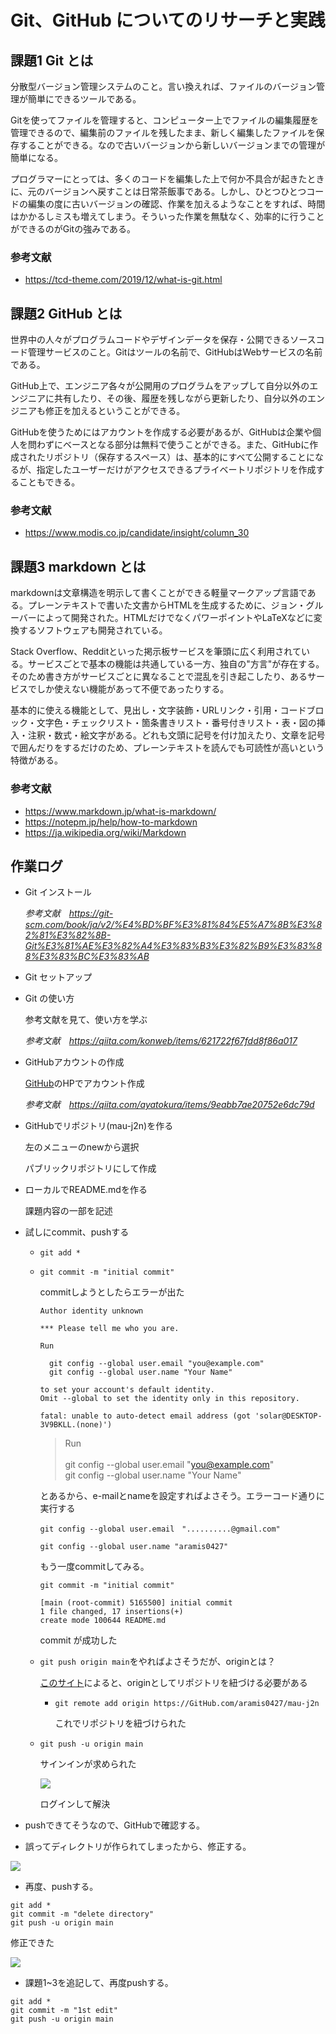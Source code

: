 # Git、GitHub についてのリサーチと実践

## 課題1 Git とは
分散型バージョン管理システムのこと。言い換えれば、ファイルのバージョン管理が簡単にできるツールである。

Gitを使ってファイルを管理すると、コンピューター上でファイルの編集履歴を管理できるので、編集前のファイルを残したまま、新しく編集したファイルを保存することができる。なので古いバージョンから新しいバージョンまでの管理が簡単になる。

プログラマーにとっては、多くのコードを編集した上で何か不具合が起きたときに、元のバージョンへ戻すことは日常茶飯事である。しかし、ひとつひとつコードの編集の度に古いバージョンの確認、作業を加えるようなことをすれば、時間はかかるしミスも増えてしまう。そういった作業を無駄なく、効率的に行うことができるのがGitの強みである。

### 参考文献
- https://tcd-theme.com/2019/12/what-is-git.html

## 課題2 GitHub とは
世界中の人々がプログラムコードやデザインデータを保存・公開できるソースコード管理サービスのこと。Gitはツールの名前で、GitHubはWebサービスの名前である。

GitHub上で、エンジニア各々が公開用のプログラムをアップして自分以外のエンジニアに共有したり、その後、履歴を残しながら更新したり、自分以外のエンジニアも修正を加えるということができる。

GitHubを使うためにはアカウントを作成する必要があるが、GitHubは企業や個人を問わずにベースとなる部分は無料で使うことができる。また、GitHubに作成されたリポジトリ（保存するスペース）は、基本的にすべて公開することになるが、指定したユーザーだけがアクセスできるプライベートリポジトリを作成することもできる。

### 参考文献
- https://www.modis.co.jp/candidate/insight/column_30

## 課題3 markdown とは
markdownは文章構造を明示して書くことができる軽量マークアップ言語である。プレーンテキストで書いた文書からHTMLを生成するために、ジョン・グルーバーによって開発された。HTMLだけでなくパワーポイントやLaTeXなどに変換するソフトウェアも開発されている。

Stack Overflow、Redditといった掲示板サービスを筆頭に広く利用されている。サービスごとで基本の機能は共通している一方、独自の"方言"が存在する。そのため書き方がサービスごとに異なることで混乱を引き起こしたり、あるサービスでしか使えない機能があって不便であったりする。

基本的に使える機能として、見出し・文字装飾・URLリンク・引用・コードブロック・文字色・チェックリスト・箇条書きリスト・番号付きリスト・表・図の挿入・注釈・数式・絵文字がある。どれも文頭に記号を付け加えたり、文章を記号で囲んだりをするだけのため、プレーンテキストを読んでも可読性が高いという特徴がある。  

### 参考文献
- https://www.markdown.jp/what-is-markdown/  
- https://notepm.jp/help/how-to-markdown  
- https://ja.wikipedia.org/wiki/Markdown

## 作業ログ
- Git インストール
  
  *参考文献　https://git-scm.com/book/ja/v2/%E4%BD%BF%E3%81%84%E5%A7%8B%E3%82%81%E3%82%8B-Git%E3%81%AE%E3%82%A4%E3%83%B3%E3%82%B9%E3%83%88%E3%83%BC%E3%83%AB*

- Git セットアップ

- Git の使い方

  参考文献を見て、使い方を学ぶ

  *参考文献　https://qiita.com/konweb/items/621722f67fdd8f86a017*

- GitHubアカウントの作成

  [GitHub](https://GitHub.co.jp/)のHPでアカウント作成

  *参考文献　https://qiita.com/ayatokura/items/9eabb7ae20752e6dc79d*

- GitHubでリポジトリ(mau-j2n)を作る

  左のメニューのnewから選択

  パブリックリポジトリにして作成

- ローカルでREADME.mdを作る

  課題内容の一部を記述

- 試しにcommit、pushする

  - `git add *`

  - `git commit -m "initial commit"`

    commitしようとしたらエラーが出た

    ```
    Author identity unknown

    *** Please tell me who you are.

    Run

      git config --global user.email "you@example.com"
      git config --global user.name "Your Name"       

    to set your account's default identity.
    Omit --global to set the identity only in this repository.

    fatal: unable to auto-detect email address (got 'solar@DESKTOP-3V9BKLL.(none)')
    ```

    > Run\
    \
    git config --global user.email "you@example.com" \
    git config --global user.name "Your Name"

    とあるから、e-mailとnameを設定すればよさそう。エラーコード通りに実行する
    
    `git config --global user.email　"..........@gmail.com"`
    
    `git config --global user.name "aramis0427"`

    もう一度commitしてみる。

    `git commit -m "initial commit"`

    ```
    [main (root-commit) 5165500] initial commit
    1 file changed, 17 insertions(+)
    create mode 100644 README.md
    ```

    commit が成功した

  - `git push origin main`をやればよさそうだが、originとは？
  
    [このサイト](https://qiita.com/Leonardom/items/5b94cd7e96a6fe87c6a4)によると、originとしてリポジトリを紐づける必要がある 

    - `git remote add origin https://GitHub.com/aramis0427/mau-j2n`

      これでリポジトリを紐づけられた

  - `git push -u origin main`

    サインインが求められた
    
    ![](fig01.png)

    ログインして解決

- pushできてそうなので、GitHubで確認する。

- 誤ってディレクトリが作られてしまったから、修正する。

![](fig02.png)

- 再度、pushする。

```
git add *
git commit -m "delete directory"
git push -u origin main
```

修正できた

![](fig03.png)

- 課題1~3を追記して、再度pushする。
```
git add *
git commit -m "1st edit"
git push -u origin main
```